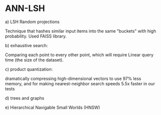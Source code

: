 # ANN-LSH

a) LSH Random projections 

Technique that hashes similar input items into the same "buckets" with high probability. Used FAISS library.  

b) exhaustive search:

Comparing each point to every other point, which will require Linear query time (the size of the dataset).

c) product quantization:

dramatically compressing high-dimensional vectors to use 97% less memory, and for making nearest-neighbor search speeds 5.5x faster in our tests

d) trees and graphs

e) Hierarchical Navigable Small Worlds (HNSW)
